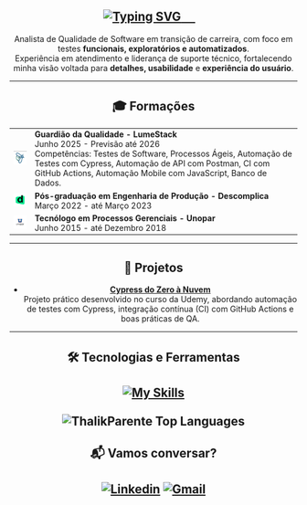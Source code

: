 <div align="center">
  <h2>
    <a href="https://git.io/typing-svg">
      <img src="https://readme-typing-svg.demolab.com?font=Fira+Code&pause=1000&random=false&width=435&lines=Ol%C3%A1%2C+eu+sou+o+Th%C3%A1lik+Parente%21" alt="Typing SVG">
    </a>
  </h2> 

Analista de Qualidade de Software em transição de carreira, com foco em testes **funcionais, exploratórios e automatizados**.  
Experiência em atendimento e liderança de suporte técnico, fortalecendo minha visão voltada para **detalhes, usabilidade** e **experiência do usuário**.  

---

## 🎓 Formações

<table>
  <tr>
    <td align="center"><img src="./assets/Lumestack.png" alt="Lumestack" width="80"/></td>
    <td>
      <b>Guardião da Qualidade - LumeStack</b><br/>
      Junho 2025 - Previsão até 2026<br/>
      Competências: Testes de Software, Processos Ágeis, Automação de Testes com Cypress, Automação de API com Postman, CI com GitHub Actions, Automação Mobile com JavaScript, Banco de Dados.
    </td>
  </tr>
  <tr>
    <td align="center"><img src="./assets/descomplica.png" alt="Descomplica" width="80"/></td>
    <td>
      <b>Pós-graduação em Engenharia de Produção - Descomplica</b><br/>
      Março 2022 - até Março 2023
    </td>
  </tr>
  <tr>
    <td align="center"><img src="./assets/unopar.jpg" alt="Unopar" width="80"/></td>
    <td>
      <b>Tecnólogo em Processos Gerenciais - Unopar</b><br/>
      Junho 2015 - até Dezembro 2018
    </td>
  </tr>
  </div>
</table>

---

## 📂 Projetos
- [**Cypress do Zero à Nuvem**](https://github.com/ThalikParente/cypress-do-zero-a-nuvem)  
  Projeto prático desenvolvido no curso da Udemy, abordando automação de testes com Cypress, integração contínua (CI) com GitHub Actions e boas práticas de QA.  

---

## 🛠️ Tecnologias e Ferramentas

[![My Skills](https://skillicons.dev/icons?i=cypress,html,css,js,github,postman,vscode,figma)](https://skillicons.dev)<br><br>
![ThalikParente Top Languages](https://github-readme-stats.vercel.app/api/top-langs/?username=thalikparente&theme=highcontrast&show_icons=true&hide_border=true&layout=compact)
---

## 📬 Vamos conversar?
[![Linkedin](https://img.shields.io/badge/LinkedIn-0A66C2?style=for-the-badge&logo=linkedin&logoColor=white)](https://www.linkedin.com/in/thálik-parente/) 
[![Gmail](https://img.shields.io/badge/Gmail-D14836?style=for-the-badge&logo=gmail&logoColor=white)](mailto:thalik.aparente@gmail.com)
---

